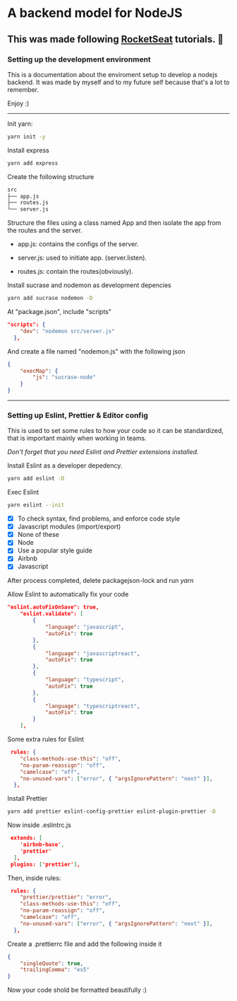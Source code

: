 # A backend model for NodeJS

## This was made following <a href="https://rocketseat.com.br/">RocketSeat</a> tutorials. :rocket:

### Setting up the development environment

This is a documentation about the enviroment setup to develop a nodejs backend. It was made by myself and to my future self because that's a lot to remember.

Enjoy :)

---

Init yarn:

```bash
yarn init -y
```

Install express

```bash
yarn add express
```

Create the following structure

```bash
src
├── app.js
├── routes.js
└── server.js
```

Structure the files using a class named App and then isolate the app from the routes and the server.

* app.js: contains the configs of the server.

* server.js: used to initiate app. (server.listen).

* routes.js: contain the routes(obviously).

Install sucrase and nodemon as development depencies

```bash
yarn add sucrase nodemon -D
```

At "package.json", include "scripts"

```json
"scripts": {
    "dev": "nodemon src/server.js"
  },
```

And create a file named "nodemon.js" with the following json

```json
{
    "execMap": {
        "js": "sucrase-node"
    }
}
```

---

### Setting up Eslint, Prettier & Editor config

This is used to set some rules to how your code so it can be standardized, that is important mainly when working in teams.

_Don't forget that you need Eslint and Prettier extensions installed._

Install Eslint as a developer depedency.

```bash
yarn add eslint -D
```

Exec Eslint

```bash
yarn eslint --init
```

- [x] To check syntax, find problems, and enforce code style
- [x] Javascript modules (import/export)
- [x] None of these
- [x] Node
- [x] Use a popular style guide
- [x] Airbnb
- [x] Javascript

After process completed, delete packagejson-lock and run _yarn_

Allow Eslint to automatically fix your code

```json
"eslint.autoFixOnSave": true,
    "eslint.validate": [
        {
            "language": "javascript",
            "autoFix": true
        },
        {
            "language": "javascriptreact",
            "autoFix": true
        },
        {
            "language": "typescript",
            "autoFix": true
        },
        {
            "language": "typescriptreact",
            "autoFix": true
        }
    ],
```

Some extra rules for Eslint

```json
 rules: {
    "class-methods-use-this": "off",
    "no-param-reassign": "off",
    "camelcase": "off",
    "no-unused-vars": ["error", { "argsIgnorePattern": "next" }],
  },
```

Install Prettier

```bash
yarn add prettier eslint-config-prettier eslint-plugin-prettier -D
```

Now inside .eslintrc.js

```json
 extends: [
    'airbnb-base',
    'prettier'
  ],
 plugins: ['prettier'],
```

Then, inside rules:

```json
 rules: {
    "prettier/prettier": "error",
    "class-methods-use-this": "off",
    "no-param-reassign": "off",
    "camelcase": "off",
    "no-unused-vars": ["error", { "argsIgnorePattern": "next" }],
  },
```

Create a .prettierrc file and add the following inside it

```json
{
    "singleQuote": true,
    "trailingComma": "es5"
}
```

Now your code shold be formatted beautifully :)
